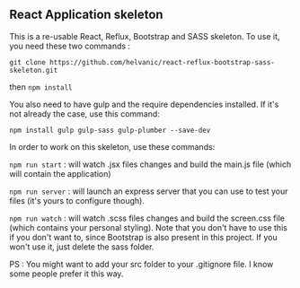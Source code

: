 ## React Application skeleton

This is a re-usable React, Reflux, Bootstrap and SASS skeleton. To use it, you need these two commands :

```git clone https://github.com/helvanic/react-reflux-bootstrap-sass-skeleton.git```

then ```npm install```

You also need to have gulp and the require dependencies installed. If it's not already the case, use this command:

```npm install gulp gulp-sass gulp-plumber --save-dev```

In order to work on this skeleton, use these commands:

```npm run start``` : will watch .jsx files changes and build the main.js file (which will contain the application)

```npm run server``` : will launch an express server that you can use to test your files (it's yours to configure though).

```npm run watch``` : will watch .scss files changes and build the screen.css file (which contains your personal styling). Note that you don't have to use this if you don't want to, since Bootstrap is also present in this project. If you won't use it, just delete the sass folder.

PS : You might want to add your src folder to your .gitignore file. I know some people prefer it this way.
